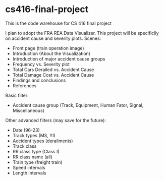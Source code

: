 # cs416-final-project
This is the code warehouse for CS 416 final project

I plan to adopt the FRA REA Data Visualizer.
This project will be specificlly on accident cause and severity plots. 
Scenes:
- Front page (train operation image)
- Introduction (About the Visualization)
- Introduction of major accident cause groups
- Frequency vs. Severity plot
- Total Cars Derailed vs. Accident Cause
- Total Damage Cost vs. Accident Cause
- Findings and conclusions
- References

Basic filter: 
- Accident cause group (Track, Equipment, Human Fator, Signal, Miscellaneous)

Other advanced filters (may save for the future):
- Date (96-23)
- Track types (MS, YI)
- Accident types (derailments)
- Track class
- RR class type (Class I)
- RR class name (all)
- Train type (freight train)
- Speed intervals
- Length intervals

